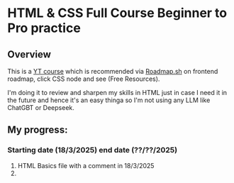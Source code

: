 # HTML & CSS Full Course Beginner to Pro practice
## Overview
This is a [YT course](https://www.youtube.com/watch?v=G3e-cpL7ofc&t=1059s) which is recommended via [Roadmap.sh](https://roadmap.sh/frontend) on frontend roadmap, click CSS node and see (Free Resources).

I'm doing it to review and sharpen my skills in HTML just in case I need it in the future and hence it's an easy thinga so I'm not using any LLM like ChatGBT or Deepseek.

## My progress:

### Starting date (18/3/2025) end date (??/??/2025)
1. HTML Basics file with a comment in 18/3/2025
2. 

